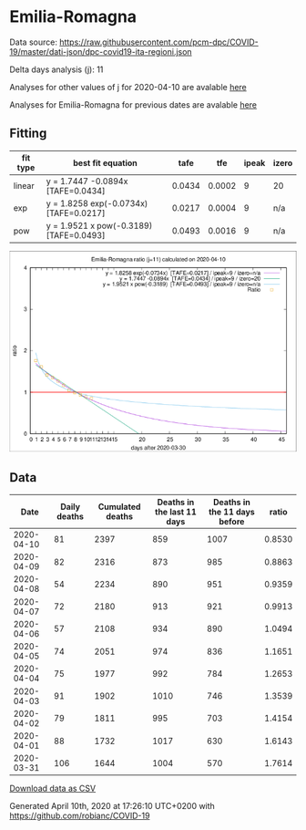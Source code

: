 # Emilia-Romagna

Data source: https://raw.githubusercontent.com/pcm-dpc/COVID-19/master/dati-json/dpc-covid19-ita-regioni.json

Delta days analysis (j): 11

Analyses for other values of j for 2020-04-10 are avalable [here](../README.md)

Analyses for Emilia-Romagna for previous dates are avalable [here](../../README.md)

## Fitting 
|fit type|best fit equation|tafe|tfe|ipeak|izero|
|-------|-----|--------|------|---|---|
|linear|y = 1.7447 -0.0894x  [TAFE=0.0434]|0.0434|0.0002|9|20|
|exp|y = 1.8258 exp(-0.0734x)  [TAFE=0.0217]|0.0217|0.0004|9|n/a|
|pow|y = 1.9521 x pow(-0.3189)  [TAFE=0.0493]|0.0493|0.0016|9|n/a|

![Plot](COVID-19_emilia-romagna_j11_2020-04-10.png)

## Data
|Date|Daily deaths|Cumulated deaths|Deaths in the last 11 days|Deaths in the 11 days before|ratio|
|----|----------|-----------|-------|--------------------|-----|
|2020-04-10|81|2397|859|1007|0.8530|
|2020-04-09|82|2316|873|985|0.8863|
|2020-04-08|54|2234|890|951|0.9359|
|2020-04-07|72|2180|913|921|0.9913|
|2020-04-06|57|2108|934|890|1.0494|
|2020-04-05|74|2051|974|836|1.1651|
|2020-04-04|75|1977|992|784|1.2653|
|2020-04-03|91|1902|1010|746|1.3539|
|2020-04-02|79|1811|995|703|1.4154|
|2020-04-01|88|1732|1017|630|1.6143|
|2020-03-31|106|1644|1004|570|1.7614|

[Download data as CSV](COVID-19_emilia-romagna_j11_2020-04-10.csv)

Generated April 10th, 2020 at 17:26:10 UTC+0200 with https://github.com/robianc/COVID-19
